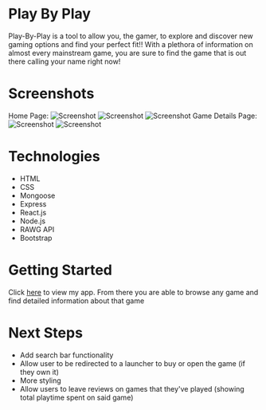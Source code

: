 # Play By Play
Play-By-Play is a tool to allow you, the gamer, to explore and discover new gaming options and find your perfect fit!! With a plethora of information on almost every mainstream game, you are sure to find the game that is out there calling your name right now!

# Screenshots
Home Page:
![Screenshot](https://imgur.com/tSmMSd6)
![Screenshot](https://imgur.com/8bvyHyb)
![Screenshot](https://imgur.com/eIZClYv)
Game Details Page:
![Screenshot](https://imgur.com/rmFvRBr)
![Screenshot](https://imgur.com/VkrnieV)

# Technologies
- HTML
- CSS
- Mongoose
- Express
- React.js
- Node.js
- RAWG API
- Bootstrap

# Getting Started
Click [here](https://playbyplay-7750eb5e31d4.herokuapp.com/) to view my app. From there you are able to browse any game and find detailed information about that game

# Next Steps
- Add search bar functionality
- Allow user to be redirected to a launcher to buy or open the game (if they own it)
- More styling
- Allow users to leave reviews on games that they've played (showing total playtime spent on said game)

